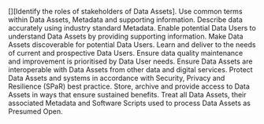 [][Identify the roles of stakeholders of Data Assets].
Use common terms within Data Assets, Metadata and supporting information.
Describe data accurately using industry standard Metadata.
Enable potential Data Users to understand Data Assets by providing supporting
information.
Make Data Assets discoverable for potential Data Users.
Learn and deliver to the needs of current and prospective Data Users.
Ensure data quality maintenance and improvement is prioritised by Data User needs.
Ensure Data Assets are interoperable with Data Assets from other data and digital
services.
Protect Data Assets and systems in accordance with Security, Privacy and Resilience
(SPaR) best practice.
Store, archive and provide access to Data Assets in ways that ensure sustained
benefits.
Treat all Data Assets, their associated Metadata and Software Scripts used to process
Data Assets as Presumed Open.
